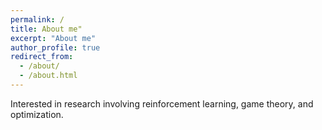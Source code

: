 ```yaml
---
permalink: /
title: About me"
excerpt: "About me"
author_profile: true
redirect_from: 
  - /about/
  - /about.html
---
```


Interested in research involving reinforcement learning, game theory, and optimization. 
